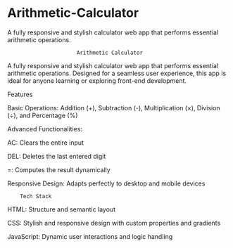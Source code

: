 # Arithmetic-Calculator
A fully responsive and stylish calculator web app that performs essential arithmetic operations.

                          Arithmetic Calculator
                          
A fully responsive and stylish calculator web app that performs essential arithmetic operations. Designed for a seamless user experience, this app is ideal for anyone learning or exploring front-end development.

Features

Basic Operations: Addition (+), Subtraction (-), Multiplication (×), Division (÷), and Percentage (%)

Advanced Functionalities:

AC: Clears the entire input

DEL: Deletes the last entered digit

=: Computes the result dynamically

Responsive Design: Adapts perfectly to desktop and mobile devices

        Tech Stack
HTML: Structure and semantic layout

CSS: Stylish and responsive design with custom properties and gradients

JavaScript: Dynamic user interactions and logic handling

